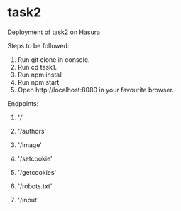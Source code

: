 # task2
Deployment of task2 on Hasura 

Steps to be followed:

1. Run git clone in console.
2. Run cd task1.
3. Run npm install
4. Run npm start
5. Open http://localhost:8080 in your favourite browser.

Endpoints:

1. '/'

2. '/authors'

3. '/image'

4. '/setcookie'

5. '/getcookies'

6.  '/robots.txt'

7.  '/input'


